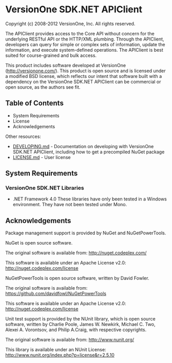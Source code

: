 # VersionOne SDK.NET APIClient #
Copyright (c) 2008-2012 VersionOne, Inc.
All rights reserved.

The APIClient provides access to the Core API without concern for the underlying RESTful API or the HTTP/XML plumbing. Through the APIClient, developers can query for simple or complex sets of information, update the information, and execute system-defined operations. The APIClient is best suited for course-grained and bulk access.

This product includes software developed at VersionOne (http://versionone.com/). This product is open source and is licensed under a modified BSD license, which reflects our intent that software built with a dependency on the VersionOne SDK.NET APIClient can be commercial or open source, as the authors see fit.

## Table of Contents ##

* System Requirements
* License
* Acknowledgements

Other resources:

* [DEVELOPING.md](DEVELOPING.md) - Documentation on developing with VersionOne SDK.NET APIClient, including how to get a precompiled NuGet package
* [LICENSE.md](LICENSE.md) - User license

## System Requirements

### VersionOne SDK.NET Libraries
* .NET Framework 4.0
These libraries have only been tested in a Windows environment. They have not been tested under Mono.

## Acknowledgements
Package management support is provided by NuGet and NuGetPowerTools. 

NuGet is open source software.

The original software is available from:
  http://nuget.codeplex.com/

This software is available under an Apache License v2.0:
  http://nuget.codeplex.com/license

NuGetPowerTools is open source software, written by David Fowler.

The original software is available from:
  https://github.com/davidfowl/NuGetPowerTools

This software is available under an Apache License v2.0:
  http://nuget.codeplex.com/license

Unit test support is provided by the NUnit library, which is open source software, written by Charlie Poole, James W. Newkirk, Michael C. Two, Alexei A. Vorontsov, and Philip A.Craig, with respective copyrights.

The original software is available from: 
  http://www.nunit.org/

This library is available under an NUnit License:
  http://www.nunit.org/index.php?p=license&r=2.5.10